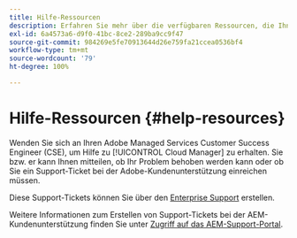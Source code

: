 ```yaml
---
title: Hilfe-Ressourcen
description: Erfahren Sie mehr über die verfügbaren Ressourcen, die Ihnen bei der Verwendung von Cloud Manager helfen.
exl-id: 6a4573a6-d9f0-41bc-8ce2-289ba9cc9f47
source-git-commit: 984269e5fe70913644d26e759fa21ccea0536bf4
workflow-type: tm+mt
source-wordcount: '79'
ht-degree: 100%

---
```



# Hilfe-Ressourcen {#help-resources}

Wenden Sie sich an Ihren Adobe Managed Services Customer Success Engineer (CSE), um Hilfe zu [!UICONTROL Cloud Manager] zu erhalten. Sie bzw. er kann Ihnen mitteilen, ob Ihr Problem behoben werden kann oder ob Sie ein Support-Ticket bei der Adobe-Kundenunterstützung einreichen müssen.

Diese Support-Tickets können Sie über den [Enterprise Support](https://experienceleague.adobe.com/de?support-tab=home&amp;lang=de#support) erstellen.

Weitere Informationen zum Erstellen von Support-Tickets bei der AEM-Kundenunterstützung finden Sie unter [Zugriff auf das AEM-Support-Portal](https://helpx.adobe.com/de/enterprise/using/support-and-expert-services.html).
